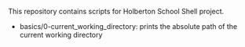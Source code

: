 This repository contains scripts for Holberton School Shell project.
- basics/0-current_working_directory: prints the absolute path of the current working directory
